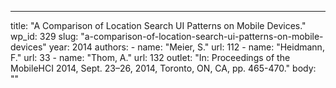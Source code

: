 ---
  title: "A Comparison of Location Search UI Patterns on Mobile Devices."
  wp_id: 329
  slug: "a-comparison-of-location-search-ui-patterns-on-mobile-devices"
  year: 2014
  authors: 
    - 
      name: "Meier, S."
      url: 112
    - 
      name: "Heidmann, F."
      url: 33
    - 
      name: "Thom, A."
      url: 132
  outlet: "In: Proceedings of the MobileHCI 2014, Sept. 23–26, 2014, Toronto, ON, CA, pp. 465-470."
  body: ""
